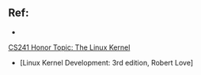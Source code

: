 ## Ref:
* 
[CS241 Honor Topic: The Linux Kernel](http://cs241.cs.illinois.edu/coursebook/Honors#the-linux-kernel)
* [Linux Kernel Development: 3rd edition, Robert Love]
